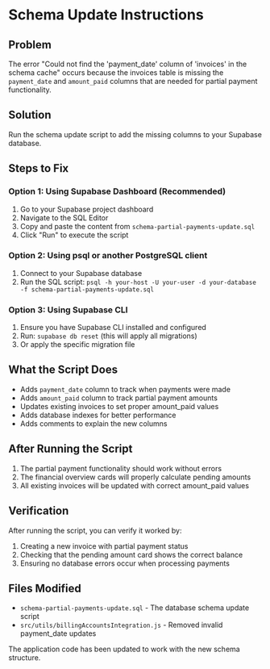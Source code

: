 # Schema Update Instructions

## Problem
The error "Could not find the 'payment_date' column of 'invoices' in the schema cache" occurs because the invoices table is missing the `payment_date` and `amount_paid` columns that are needed for partial payment functionality.

## Solution
Run the schema update script to add the missing columns to your Supabase database.

## Steps to Fix

### Option 1: Using Supabase Dashboard (Recommended)
1. Go to your Supabase project dashboard
2. Navigate to the SQL Editor
3. Copy and paste the content from `schema-partial-payments-update.sql`
4. Click "Run" to execute the script

### Option 2: Using psql or another PostgreSQL client
1. Connect to your Supabase database
2. Run the SQL script: `psql -h your-host -U your-user -d your-database -f schema-partial-payments-update.sql`

### Option 3: Using Supabase CLI
1. Ensure you have Supabase CLI installed and configured
2. Run: `supabase db reset` (this will apply all migrations)
3. Or apply the specific migration file

## What the Script Does
- Adds `payment_date` column to track when payments were made
- Adds `amount_paid` column to track partial payment amounts
- Updates existing invoices to set proper amount_paid values
- Adds database indexes for better performance
- Adds comments to explain the new columns

## After Running the Script
1. The partial payment functionality should work without errors
2. The financial overview cards will properly calculate pending amounts
3. All existing invoices will be updated with correct amount_paid values

## Verification
After running the script, you can verify it worked by:
1. Creating a new invoice with partial payment status
2. Checking that the pending amount card shows the correct balance
3. Ensuring no database errors occur when processing payments

## Files Modified
- `schema-partial-payments-update.sql` - The database schema update script
- `src/utils/billingAccountsIntegration.js` - Removed invalid payment_date updates

The application code has been updated to work with the new schema structure.
